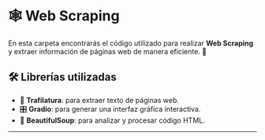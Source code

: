 # 🕸️ Web Scraping

En esta carpeta encontrarás el código utilizado para realizar **Web Scraping** y extraer información de páginas web de manera eficiente. 🚀

## 🛠️ Librerías utilizadas

- 📝 **Trafilatura**: para extraer texto de páginas web.
- 🎛️ **Gradio**: para generar una interfaz gráfica interactiva.
- 🥣 **BeautifulSoup**: para analizar y procesar código HTML.

---

